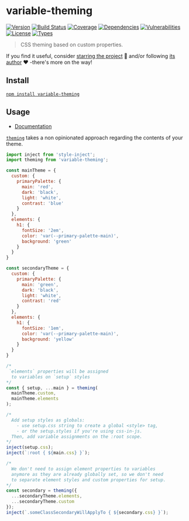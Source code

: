 # variable-theming

[![Version](https://img.shields.io/npm/v/variable-theming.svg)](https://www.npmjs.com/package/variable-theming)
[![Build Status](https://img.shields.io/travis/rafamel/armory/master.svg)](https://travis-ci.org/rafamel/armory)
[![Coverage](https://img.shields.io/coveralls/rafamel/armory/master.svg)](https://coveralls.io/github/rafamel/armory)
[![Dependencies](https://img.shields.io/david/rafamel/armory.svg?path=packages%2Fvariable-theming)](https://david-dm.org/rafamel/armory.svg?path=packages%2Fvariable-theming)
[![Vulnerabilities](https://img.shields.io/snyk/vulnerabilities/npm/variable-theming.svg)](https://snyk.io/test/npm/variable-theming)
[![License](https://img.shields.io/github/license/rafamel/armory.svg)](https://github.com/rafamel/armory/blob/master/LICENSE)
[![Types](https://img.shields.io/npm/types/variable-theming.svg)](https://www.npmjs.com/package/variable-theming)

> CSS theming based on custom properties.

If you find it useful, consider [starring the project](https://github.com/rafamel/armory/tree/master/packages/variable-theming) 💪 and/or following [its author](https://github.com/rafamel) ❤️ -there's more on the way!

## Install

[`npm install variable-theming`](https://www.npmjs.com/package/variable-theming)

## Usage

* [Documentation](https://rafamel.github.io/armory/variable-theming/globals.html)

[`theming`](https://rafamel.github.io/armory/variable-theming/globals.html#theming) takes a non opinionated approach regarding the contents of your theme.

```javascript
import inject from 'style-inject';
import theming from 'variable-theming';

const mainTheme = {
  custom: {
    primaryPalette: {
      main: 'red',
      dark: 'black',
      light: 'white',
      contrast: 'blue'
    }
  },
  elements: {
    h1: {
      fontSize: '2em',
      color: 'var(--primary-palette-main)',
      background: 'green'
    }
  }
}

const secondaryTheme = {
  custom: {
    primaryPalette: {
      main: 'green',
      dark: 'black',
      light: 'white',
      contrast: 'red'
    }
  },
  elements: {
    h1: {
      fontSize: '1em',
      color: 'var(--primary-palette-main)',
      background: 'yellow'
    }
  }
}

/*
 `elements` properties will be assigned
  to variables on `setup` styles
*/
const { setup, ...main } = theming(
  mainTheme.custom,
  mainTheme.elements
);

/*
  Add setup styles as globals:
    - use setup.css string to create a global <style> tag,
    - or the setup.styles if you're using css-in-js.
  Then, add variable assignments on the :root scope.
*/
inject(setup.css);
inject(`:root { ${main.css} }`);

/*
  We don't need to assign element properties to variables
  anymore as they are already globally set, so we don't need
  to separate element styles and custom properties for setup.
*/
const secondary = theming({
  ...secondaryTheme.elements,
  ...secondaryTheme.custom
});
inject(`.someClassSecondaryWillApplyTo { ${secondary.css} }`);
```
